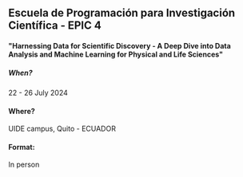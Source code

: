 ## Escuela de Programación para Investigación Científica - EPIC 4

#### "Harnessing Data for Scientific Discovery - A Deep Dive into Data Analysis and Machine Learning for Physical and Life Sciences"

##### When?
22 - 26 July 2024

#### Where?
UIDE campus, Quito - ECUADOR

#### Format:
In person
